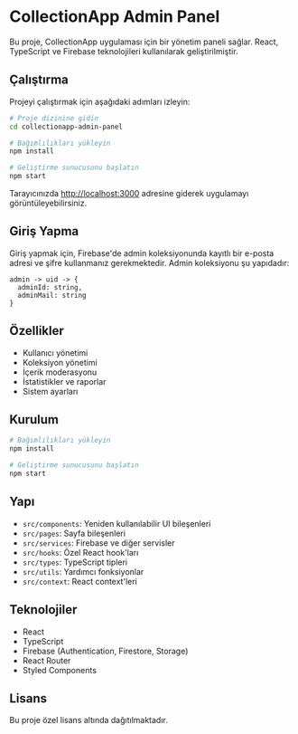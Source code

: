 # CollectionApp Admin Panel

Bu proje, CollectionApp uygulaması için bir yönetim paneli sağlar. React, TypeScript ve Firebase teknolojileri kullanılarak geliştirilmiştir.

## Çalıştırma

Projeyi çalıştırmak için aşağıdaki adımları izleyin:

```bash
# Proje dizinine gidin
cd collectionapp-admin-panel

# Bağımlılıkları yükleyin
npm install

# Geliştirme sunucusunu başlatın
npm start
```

Tarayıcınızda [http://localhost:3000](http://localhost:3000) adresine giderek uygulamayı görüntüleyebilirsiniz.

## Giriş Yapma

Giriş yapmak için, Firebase'de admin koleksiyonunda kayıtlı bir e-posta adresi ve şifre kullanmanız gerekmektedir. Admin koleksiyonu şu yapıdadır:

```
admin -> uid -> {
  adminId: string,
  adminMail: string
}
```

## Özellikler

- Kullanıcı yönetimi
- Koleksiyon yönetimi
- İçerik moderasyonu
- İstatistikler ve raporlar
- Sistem ayarları

## Kurulum

```bash
# Bağımlılıkları yükleyin
npm install

# Geliştirme sunucusunu başlatın
npm start
```

## Yapı

- `src/components`: Yeniden kullanılabilir UI bileşenleri
- `src/pages`: Sayfa bileşenleri
- `src/services`: Firebase ve diğer servisler
- `src/hooks`: Özel React hook'ları
- `src/types`: TypeScript tipleri
- `src/utils`: Yardımcı fonksiyonlar
- `src/context`: React context'leri

## Teknolojiler

- React
- TypeScript
- Firebase (Authentication, Firestore, Storage)
- React Router
- Styled Components

## Lisans

Bu proje özel lisans altında dağıtılmaktadır.
